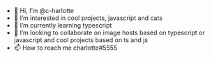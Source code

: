 - 👋 Hi, I’m @c-harlotte
- 👀 I’m interested in cool projects, javascript and cats
- 🌱 I’m currently learning typescript
- 💞️ I’m looking to collaborate on image hosts based on typescript or javascript and cool projects based on ts and js
- 📫 How to reach me charlotte#5555

